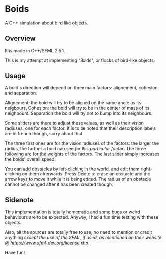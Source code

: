 # Boids
A C++ simulation about bird like objects.

## Overview
It is made in C++/SFML 2.5.1.

This is my attempt at implementing "Boids", or flocks of bird-like objects.

## Usage
A boid's direction will depend on three main factors: alignement, cohesion and separation.

Alignement: the boid will try to be aligned on the same angle as its neigbours.
Cohesion: the boid will try to be in the center of mass of its neighbours.
Separation the boid will try not to bump into its neighbours.

Some sliders are there to adjust these values, as well as their vision radiuses, one for each factor. It is to be noted that their description labels are in french though, sorry about that.

The three first ones are for the vision radiuses of the factors: the larger the radius, the further a boid can see *for this particular factor*.
The three following are for the weights of the factors.
The last slider simply increases the boids' overall speed.

You can add obstacles by left-clicking in the world, and edit them right-clicking on them afterwards. Press Delete to erase an obstacle and the arrow keys to move it while it is being edited. The radius of an obstacle cannot be changed after it has been created though.

## Sidenote
This implementation is totally homemade and some bugs or weird behaviours are to be expected. Anyway, I had a fun time testing with these objects.

Also, all the sources are totally free to use, no need to mention or credit anything *except the use of the SFML, if used, as mentioned on their website @ https://www.sfml-dev.org/license.php*. 

Have fun!
